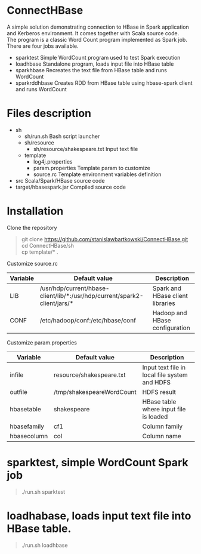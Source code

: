 # ConnectHBase

A simple solution demonstrating connection to HBase in Spark application and Kerberos environment. It comes together with Scala source code.<br>
The program is a classic Word Count program implemented as Spark job.<br>
There are four jobs available.
* sparktest Simple WordCount program used to test Spark execution
* loadhbase Standalone program, loads input file into HBase table
* sparkhbase Recreates the text file from HBase table and runs WordCount
* sparkrddhbase Creates RDD from HBase table using hbase-spark client and runs WordCount

# Files description
* sh
  * sh/run.sh Bash script launcher
  * sh/resource
    * sh/resource/shakespeare.txt Input text file
  * template
    * log4j.properties
    * param.properties Template param to customize
    * source.rc Template environment variables definition
* src Scala/Spark/HBase source code
* target/hbasespark.jar Compiled source code
  
# Installation

Clone the repository<br>
>git clone https://github.com/stanislawbartkowski/ConnectHBase.git<br>
>cd ConnectHBase/sh<br>
>cp template/* .

Customize source.rc<br>

| Variable | Default value | Description
| --- | --- | -- |
| LIB | /usr/hdp/current/hbase-client/lib/\*:/usr/hdp/current/spark2-client/jars/\* | Spark and HBase client libraries
| CONF | /etc/hadoop/conf:/etc/hbase/conf | Hadoop and HBase configuration

Customize param.properties

| Variable | Default value | Description
| --- | --- | -- |
| infile | resource/shakespeare.txt | Input text file in local file system and HDFS
| outfile | /tmp/shakespeareWordCount | HDFS result
| hbasetable | shakespeare | HBase table where input file is loaded
| hbasefamily | cf1 | Column family
| hbasecolumn | col | Column name

# sparktest, simple WordCount Spark job
>  ./run.sh sparktest
# loadhabase, loads input text file into HBase table.
>  ./run.sh loadhbase



